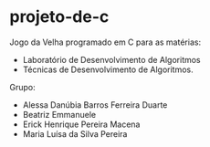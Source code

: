 # projeto-de-c

Jogo da Velha programado em C para as matérias:
- Laboratório de Desenvolvimento de Algoritmos
- Técnicas de Desenvolvimento de Algoritmos.

Grupo:
- Alessa Danúbia Barros Ferreira Duarte
- Beatriz Emmanuele
- Erick Henrique Pereira Macena
- Maria Luísa da Silva Pereira
